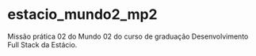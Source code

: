# estacio_mundo2_mp2
Missão prática 02 do Mundo 02 do curso de graduação Desenvolvimento Full Stack da Estácio.
